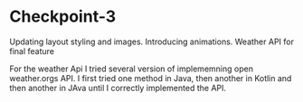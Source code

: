 # Checkpoint-3
Updating layout styling and images. Introducing animations. Weather API for final feature

For the weather Api I tried several version of implememning open weather.orgs API. I first tried one method in Java, then another in Kotlin and then another in JAva until I correctly implemented the API. 
